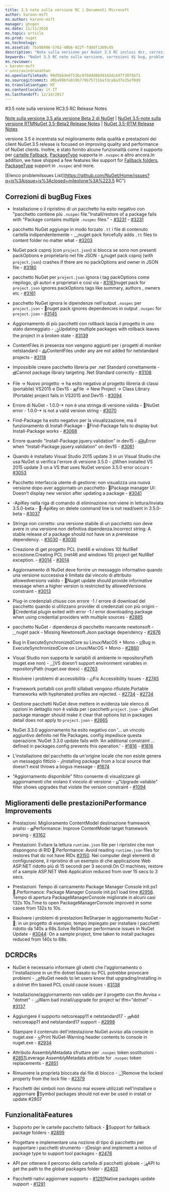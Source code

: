 ```yaml
---
title: 3.5 note sulla versione RC | Documenti Microsoft
author: karann-msft
ms.author: karann-msft
manager: ghogen
ms.date: 11/11/2016
ms.topic: article
ms.prod: nuget
ms.technology: 
ms.assetid: 75a9b496-5762-48b6-922f-fdddf1369c45
description: "Note sulla versione per NuGet 3.5 RC inclusi dcr, correzioni di bug, le funzionalità aggiunte e problemi noti."
keywords: "NuGet 3.5 RC note sulla versione, correzioni di bug, problemi noti, aggiunta di funzionalità, eseguire"
ms.reviewer:
- karann-msft
- unniravindranathan
ms.openlocfilehash: 09d566de6f53bc0f0ddd8049143dc647f3075671
ms.sourcegitcommit: d0ba99bfe019b779b75731bafdca8a37e35ef0d9
ms.translationtype: MT
ms.contentlocale: it-IT
ms.lasthandoff: 12/14/2017
---
```

#<a name="35-rc-release-notes"></a><span data-ttu-id="c60d5-104">3.5 note sulla versione RC</span><span class="sxs-lookup"><span data-stu-id="c60d5-104">3.5 RC Release Notes</span></span>

<span data-ttu-id="c60d5-105">[Note sulla versione 3.5 alla versione Beta 2 di NuGet](../release-notes/nuget-3.5-Beta2.md) | [NuGet 3.5-note sulla versione RTM](../release-notes/nuget-3.5-RTM.md)</span><span class="sxs-lookup"><span data-stu-id="c60d5-105">[NuGet 3.5-Beta2 Release Notes](../release-notes/nuget-3.5-Beta2.md) | [NuGet 3.5-RTM Release Notes](../release-notes/nuget-3.5-RTM.md)</span></span>

<span data-ttu-id="c60d5-106">versione 3.5 è incentrata sul miglioramento della qualità e prestazioni dei client NuGet.</span><span class="sxs-lookup"><span data-stu-id="c60d5-106">3.5 release is focused on improving quality and performance of NuGet clients.</span></span> <span data-ttu-id="c60d5-107">Inoltre, è stato fornito alcune funzionalità come il supporto per [cartelle Fallback](https://github.com/NuGet/Home/issues/2899), [PackageType](https://github.com/NuGet/Home/issues/2476) supporta in `.nuspec` e altro ancora.</span><span class="sxs-lookup"><span data-stu-id="c60d5-107">In addition, we have shipped a few features like support for [Fallback folders](https://github.com/NuGet/Home/issues/2899), [PackageType](https://github.com/NuGet/Home/issues/2476) support in `.nuspec` and more.</span></span>

[<span data-ttu-id="c60d5-108">Elenco problemi</span><span class="sxs-lookup"><span data-stu-id="c60d5-108">Issues List</span></span>](https://github.com/NuGet/Home/issues?q=is%3Aissue+is%3Aclosed+milestone%3A%223.5 RC")

## <a name="bug-fixes"></a><span data-ttu-id="c60d5-109">Correzioni di bug</span><span class="sxs-lookup"><span data-stu-id="c60d5-109">Bug Fixes</span></span>

* <span data-ttu-id="c60d5-110">Installazione o il ripristino di un pacchetto ha esito negativo con "pacchetto contiene più `.nuspec` file."</span><span class="sxs-lookup"><span data-stu-id="c60d5-110">Install/restore of a package fails with "Package contains multiple `.nuspec` files."</span></span><span data-ttu-id="c60d5-111"> - [#3231](https://github.com/NuGet/Home/issues/3231)</span><span class="sxs-lookup"><span data-stu-id="c60d5-111"> - [#3231](https://github.com/NuGet/Home/issues/3231)</span></span>

* <span data-ttu-id="c60d5-112">pacchetto NuGet aggiunge in modo forzato `.tt` i file di contenuto cartella indipendentemente - [&#3203;](https://github.com/NuGet/Home/issues/3203)</span><span class="sxs-lookup"><span data-stu-id="c60d5-112">nuget pack forcefully adds `.tt` files to content folder no matter what - [#3203](https://github.com/NuGet/Home/issues/3203)</span></span>

* <span data-ttu-id="c60d5-113">NuGet pack csproj (con `project.json`) si blocca se sono non presenti packOptions e proprietario nel file JSON - [&#3180;](https://github.com/NuGet/Home/issues/3180)</span><span class="sxs-lookup"><span data-stu-id="c60d5-113">nuget pack csproj (with `project.json`) crashes if there are no packOptions and owner in JSON file - [#3180](https://github.com/NuGet/Home/issues/3180)</span></span>

* <span data-ttu-id="c60d5-114">pacchetto NuGet per `project.json` ignora i tag packOptions come riepilogo, gli autori e proprietari e così via - [#3161](https://github.com/NuGet/Home/issues/3161)</span><span class="sxs-lookup"><span data-stu-id="c60d5-114">nuget pack for `project.json` ignores packOptions tags like summary, authors , owners etc - [#3161](https://github.com/NuGet/Home/issues/3161)</span></span>

* <span data-ttu-id="c60d5-115">pacchetto NuGet ignora le dipendenze nell'output `.nuspec` per `project.json`  -  [&#3145;](https://github.com/NuGet/Home/issues/3145)</span><span class="sxs-lookup"><span data-stu-id="c60d5-115">nuget pack ignores dependencies in output `.nuspec` for `project.json` - [#3145](https://github.com/NuGet/Home/issues/3145)</span></span>

* <span data-ttu-id="c60d5-116">Aggiornamento di più pacchetti con rollback lascia il progetto in uno stato danneggiato - [&#3139;](https://github.com/NuGet/Home/issues/3139)</span><span class="sxs-lookup"><span data-stu-id="c60d5-116">Updating multiple packages with rollback leaves the project in a broken state - [#3139](https://github.com/NuGet/Home/issues/3139)</span></span>

* <span data-ttu-id="c60d5-117">ContentFiles in presenza non vengono aggiunti per i progetti di moniker netstandard - [&#3118;](https://github.com/NuGet/Home/issues/3118)</span><span class="sxs-lookup"><span data-stu-id="c60d5-117">ContentFiles under any are not added for netstandard projects - [#3118](https://github.com/NuGet/Home/issues/3118)</span></span>

* <span data-ttu-id="c60d5-118">Impossibile creare pacchetto libreria per .net Standard correttamente - [&#3108;](https://github.com/NuGet/Home/issues/3108)</span><span class="sxs-lookup"><span data-stu-id="c60d5-118">Cannot package library targeting .Net Standard correctly - [#3108](https://github.com/NuGet/Home/issues/3108)</span></span>

* <span data-ttu-id="c60d5-119">File -> Nuovo progetto -> ha esito negativo al progetto libreria di classi (portabile) VS2015 e Dev15 - [&#3094;](https://github.com/NuGet/Home/issues/3094)</span><span class="sxs-lookup"><span data-stu-id="c60d5-119">File -> New Project -> Class Library (Portable) project fails in VS2015 and Dev15 - [#3094](https://github.com/NuGet/Home/issues/3094)</span></span>

* <span data-ttu-id="c60d5-120">Errore di NuGet - 1.0.0-* non è una stringa di versione valida - [&#3070;](https://github.com/NuGet/Home/issues/3070)</span><span class="sxs-lookup"><span data-stu-id="c60d5-120">NuGet error - 1.0.0-* is not a valid version string - [#3070](https://github.com/NuGet/Home/issues/3070)</span></span>

* <span data-ttu-id="c60d5-121">Find-Package ha esito negativo per la visualizzazione, ma il funzionamento di Install-Package - [&#3068;](https://github.com/NuGet/Home/issues/3068)</span><span class="sxs-lookup"><span data-stu-id="c60d5-121">Find-Package fails to display but Install-Package works - [#3068](https://github.com/NuGet/Home/issues/3068)</span></span>

* <span data-ttu-id="c60d5-122">Errore quando "Install-Package jquery.validation" in dev15 - [&#3061;](https://github.com/NuGet/Home/issues/3061)</span><span class="sxs-lookup"><span data-stu-id="c60d5-122">Error when "Install-Package jquery.validation" on dev15 - [#3061](https://github.com/NuGet/Home/issues/3061)</span></span>

* <span data-ttu-id="c60d5-123">Quando è installato Visual Studio 2015 update 3 in un Visual Studio che usa NuGet si verifica l'errore di versione 3.5.0 - [&#3053;](https://github.com/NuGet/Home/issues/3053)</span><span class="sxs-lookup"><span data-stu-id="c60d5-123">When installed VS 2015 update 3 on a VS that uses NuGet version 3.5.0 error occurs - [#3053](https://github.com/NuGet/Home/issues/3053)</span></span>

* <span data-ttu-id="c60d5-124">Pacchetto interfaccia utente di gestione: non visualizza una nuova versione dopo aver aggiornato un pacchetto- [&#3041;](https://github.com/NuGet/Home/issues/3041)</span><span class="sxs-lookup"><span data-stu-id="c60d5-124">Package manager UI: Doesn't display new version after updating a package - [#3041](https://github.com/NuGet/Home/issues/3041)</span></span>

* <span data-ttu-id="c60d5-125">-ApiKey nella riga di comando di eliminazione non viene in lettura/inviata 3.5.0-beta - [&#3037;](https://github.com/NuGet/Home/issues/3037)</span><span class="sxs-lookup"><span data-stu-id="c60d5-125">-ApiKey on delete command line is not read/sent in 3.5.0-beta - [#3037](https://github.com/NuGet/Home/issues/3037)</span></span>

* <span data-ttu-id="c60d5-126">Stringa non corretto: una versione stabile di un pacchetto non deve avere in una versione non definitiva dipendenza.</span><span class="sxs-lookup"><span data-stu-id="c60d5-126">Incorrect string: A stable release of a package should not have on a prerelease dependency.</span></span><span data-ttu-id="c60d5-127"> - [#3030](https://github.com/NuGet/Home/issues/3030)</span><span class="sxs-lookup"><span data-stu-id="c60d5-127"> - [#3030](https://github.com/NuGet/Home/issues/3030)</span></span>

* <span data-ttu-id="c60d5-128">Creazione di get progetto PCL (net46 e windows 10) NullRef eccezione.</span><span class="sxs-lookup"><span data-stu-id="c60d5-128">Creating PCL (net46 and windows 10) project get NullRef exception.</span></span><span data-ttu-id="c60d5-129"> - [#3014](https://github.com/NuGet/Home/issues/3014)</span><span class="sxs-lookup"><span data-stu-id="c60d5-129"> - [#3014](https://github.com/NuGet/Home/issues/3014)</span></span>

* <span data-ttu-id="c60d5-130">Aggiornamento di NuGet deve fornire un messaggio informativo quando una versione successiva è limitata dal vincolo di attributo allowedversions valido - [&#3013;](https://github.com/NuGet/Home/issues/3013)</span><span class="sxs-lookup"><span data-stu-id="c60d5-130">Nuget update should provide informative message when a higher version is restricted by allowedVersions constraint - [#3013](https://github.com/NuGet/Home/issues/3013)</span></span>

* <span data-ttu-id="c60d5-131">Plug-in credenziali chiuso con errore -1 / errore di download del pacchetto quando si utilizzano provider di credenziali con più origini - [&#2885;](https://github.com/NuGet/Home/issues/2885)</span><span class="sxs-lookup"><span data-stu-id="c60d5-131">Credential plugin exited with error -1 / error downloading package when using credential providers with multiple sources - [#2885](https://github.com/NuGet/Home/issues/2885)</span></span>

* <span data-ttu-id="c60d5-132">pacchetto NuGet - dipendenza di pacchetto mancante newtonsoft - [&#2876;](https://github.com/NuGet/Home/issues/2876)</span><span class="sxs-lookup"><span data-stu-id="c60d5-132">nuget pack - Missing Newtonsoft.Json package dependency - [#2876](https://github.com/NuGet/Home/issues/2876)</span></span>

* <span data-ttu-id="c60d5-133">Bug in ExecuteSynchronizedCore su Linux/MacOS + Mono - [&#2860;](https://github.com/NuGet/Home/issues/2860)</span><span class="sxs-lookup"><span data-stu-id="c60d5-133">Bug in ExecuteSynchronizedCore on Linux/MacOS + Mono - [#2860](https://github.com/NuGet/Home/issues/2860)</span></span>

* <span data-ttu-id="c60d5-134">Visual Studio non supporta le variabili di ambiente in repositoryPath (nuget.exe non) - [&#2763;](https://github.com/NuGet/Home/issues/2763)</span><span class="sxs-lookup"><span data-stu-id="c60d5-134">VS doesn't support environment variables in repositoryPath (nuget.exe does) - [#2763](https://github.com/NuGet/Home/issues/2763)</span></span>

* <span data-ttu-id="c60d5-135">Risolvere i problemi di accessibilità - [&#2745;](https://github.com/NuGet/Home/issues/2745)</span><span class="sxs-lookup"><span data-stu-id="c60d5-135">Fix Accessibility Issues - [#2745](https://github.com/NuGet/Home/issues/2745)</span></span>

* <span data-ttu-id="c60d5-136">Framework portabili con profili sillabati vengono rifiutate.</span><span class="sxs-lookup"><span data-stu-id="c60d5-136">Portable frameworks with hyphenated profiles are rejected.</span></span><span data-ttu-id="c60d5-137"> - [#2734](https://github.com/NuGet/Home/issues/2734)</span><span class="sxs-lookup"><span data-stu-id="c60d5-137"> - [#2734](https://github.com/NuGet/Home/issues/2734)</span></span>

* <span data-ttu-id="c60d5-138">Gestione pacchetti NuGet deve mettere in evidenza tale elenco di opzioni in dettaglio non è valida per i pacchetti `project.json`  -  [&#2665;](https://github.com/NuGet/Home/issues/2665)</span><span class="sxs-lookup"><span data-stu-id="c60d5-138">NuGet package manager should make it clear that options list in packages detail does not apply to `project.json` - [#2665](https://github.com/NuGet/Home/issues/2665)</span></span>

* <span data-ttu-id="c60d5-139">NuGet 3.3.0 aggiornamento ha esito negativo con '... un vincolo aggiuntivo definito nel file Packages. config impedisce questa operazione.'</span><span class="sxs-lookup"><span data-stu-id="c60d5-139">NuGet 3.3.0 update fails with 'An additional constraint ... defined in packages.config prevents this operation.'</span></span><span data-ttu-id="c60d5-140"> - [#1816](https://github.com/NuGet/Home/issues/1816)</span><span class="sxs-lookup"><span data-stu-id="c60d5-140"> - [#1816](https://github.com/NuGet/Home/issues/1816)</span></span>

* <span data-ttu-id="c60d5-141">L'installazione del pacchetto da un'origine locale che non esiste genera un messaggio fittizio - [&#1674;](https://github.com/NuGet/Home/issues/1674)</span><span class="sxs-lookup"><span data-stu-id="c60d5-141">Installing package from a local source that doesn't exist throws a bogus message - [#1674](https://github.com/NuGet/Home/issues/1674)</span></span>

* <span data-ttu-id="c60d5-142">"Aggiornamento disponibile" filtro consente di visualizzare gli aggiornamenti che violano il vincolo di versione - [&#1094;](https://github.com/NuGet/Home/issues/1094)</span><span class="sxs-lookup"><span data-stu-id="c60d5-142">"Upgrade vailable" filter shows upgrades that violate the version constraint - [#1094](https://github.com/NuGet/Home/issues/1094)</span></span>

## <a name="performance-improvements"></a><span data-ttu-id="c60d5-143">Miglioramenti delle prestazioni</span><span class="sxs-lookup"><span data-stu-id="c60d5-143">Performance Improvements</span></span>

* <span data-ttu-id="c60d5-144">Prestazioni: Miglioramento ContentModel destinazione framework analisi - [&#3162;](https://github.com/NuGet/Home/issues/3162)</span><span class="sxs-lookup"><span data-stu-id="c60d5-144">Performance: Improve ContentModel target framework parsing - [#3162](https://github.com/NuGet/Home/issues/3162)</span></span>

* <span data-ttu-id="c60d5-145">Prestazioni: Evitare la lettura `runtime.json` file per i ripristini che non dispongono di RID [&#3150;](https://github.com/NuGet/Home/issues/3150).</span><span class="sxs-lookup"><span data-stu-id="c60d5-145">Performance: Avoid reading `runtime.json` files for restores that do not have RIDs [#3150](https://github.com/NuGet/Home/issues/3150).</span></span> <span data-ttu-id="c60d5-146">Nei computer degli elementi di configurazione, il ripristino di un esempio di che applicazione Web ASP.NET ridotto più di 15 secondi per 3 secondi.</span><span class="sxs-lookup"><span data-stu-id="c60d5-146">On CI machines, restore of a sample ASP.NET Web Application reduced from over 15 secs to 3 secs.</span></span>

* <span data-ttu-id="c60d5-147">Prestazioni: Tempo di caricamento Package Manager Console init.ps1 [&#2956;](https://github.com/NuGet/Home/issues/2956).</span><span class="sxs-lookup"><span data-stu-id="c60d5-147">Performance: Package Manager Console init.ps1 load time [#2956](https://github.com/NuGet/Home/issues/2956).</span></span> <span data-ttu-id="c60d5-148">Tempo di apertura PackageManagerConsole migliorate in alcuni casi 132s 10s.</span><span class="sxs-lookup"><span data-stu-id="c60d5-148">Time to open PackageManagerConsole improved in some cases from 132s to 10s.</span></span>

* <span data-ttu-id="c60d5-149">Risolvere i problemi di prestazioni ReSharper in aggiornamento NuGet - [&#3044;](https://github.com/NuGet/Home/issues/3044): in un progetto di esempio, tempo impiegato per installare i pacchetti ridotto da 140s a 68s.</span><span class="sxs-lookup"><span data-stu-id="c60d5-149">Solve ReSharper performance issues in NuGet Update - [#3044](https://github.com/NuGet/Home/issues/3044): On a sample project, time taken to install packages reduced from 140s to 68s.</span></span>

## <a name="dcrs"></a><span data-ttu-id="c60d5-150">DCR</span><span class="sxs-lookup"><span data-stu-id="c60d5-150">DCRs</span></span>

* <span data-ttu-id="c60d5-151">NuGet è necessario informare gli utenti che l'aggiornamento o l'installazione in un tfm dotnet basato su PCL potrebbe provocare problemi - [&#3138;](https://github.com/NuGet/Home/issues/3138)</span><span class="sxs-lookup"><span data-stu-id="c60d5-151">NuGet needs to let users know that upgrading/installing in a dotnet tfm based PCL could cause issues - [#3138](https://github.com/NuGet/Home/issues/3138)</span></span>

* <span data-ttu-id="c60d5-152">Installazione/aggiornamento non valido per il progetto con tfm Avvisa = "dotnet" - [&#3137;](https://github.com/NuGet/Home/issues/3137)</span><span class="sxs-lookup"><span data-stu-id="c60d5-152">Warn bad install/upgrade for project w/ tfm="dotnet" - [#3137](https://github.com/NuGet/Home/issues/3137)</span></span>

* <span data-ttu-id="c60d5-153">Aggiungere il supporto netcoreapp11 e netstandard17 - [&#2998;](https://github.com/NuGet/Home/issues/2998)</span><span class="sxs-lookup"><span data-stu-id="c60d5-153">Add netcoreapp11 and netstandard17 support - [#2998](https://github.com/NuGet/Home/issues/2998)</span></span>

* <span data-ttu-id="c60d5-154">Stampare il contenuto dell'intestazione NuGet avviso alla console in nuget.exe - [&#2934;](https://github.com/NuGet/Home/issues/2934)</span><span class="sxs-lookup"><span data-stu-id="c60d5-154">Print NuGet-Warning header contents to console in nuget.exe - [#2934](https://github.com/NuGet/Home/issues/2934)</span></span>

* <span data-ttu-id="c60d5-155">Attributo AssemblyMetadata sfruttare per `.nuspec` token sostituzioni - [#2851](https://github.com/NuGet/Home/issues/2851)</span><span class="sxs-lookup"><span data-stu-id="c60d5-155">Leverage AssemblyMetadata attribute for `.nuspec` token replacements - [#2851](https://github.com/NuGet/Home/issues/2851)</span></span>

* <span data-ttu-id="c60d5-156">Rimuovere la proprietà bloccata dal file di blocco - [&#2379;](https://github.com/NuGet/Home/issues/2379)</span><span class="sxs-lookup"><span data-stu-id="c60d5-156">Remove the locked property from the lock file - [#2379](https://github.com/NuGet/Home/issues/2379)</span></span>

* <span data-ttu-id="c60d5-157">Pacchetti dei simboli non devono mai essere utilizzati nell'installare o aggiornare &#2807;</span><span class="sxs-lookup"><span data-stu-id="c60d5-157">Symbol packages should not ever be used in install or update #2807</span></span>

## <a name="features"></a><span data-ttu-id="c60d5-158">Funzionalità</span><span class="sxs-lookup"><span data-stu-id="c60d5-158">Features</span></span>

* <span data-ttu-id="c60d5-159">Supporto per le cartelle pacchetto fallback - [&#2899;](https://github.com/NuGet/Home/issues/2899)</span><span class="sxs-lookup"><span data-stu-id="c60d5-159">Support for fallback package folders - [#2899](https://github.com/NuGet/Home/issues/2899)</span></span>

* <span data-ttu-id="c60d5-160">Progettare e implementare una nozione di tipo di pacchetto per supportare i pacchetti strumento - [&#2476;](https://github.com/NuGet/Home/issues/2476)</span><span class="sxs-lookup"><span data-stu-id="c60d5-160">Design and implement a notion of package type to support tool packages - [#2476](https://github.com/NuGet/Home/issues/2476)</span></span>

* <span data-ttu-id="c60d5-161">API per ottenere il percorso della cartella di pacchetti globale - [&#2403;](https://github.com/NuGet/Home/issues/2403)</span><span class="sxs-lookup"><span data-stu-id="c60d5-161">API to get the path to the global packages folder - [#2403](https://github.com/NuGet/Home/issues/2403)</span></span>

* <span data-ttu-id="c60d5-162">Pacchetti nativi aggiornare supporto - [#1291](https://github.com/NuGet/Home/issues/1291)</span><span class="sxs-lookup"><span data-stu-id="c60d5-162">Native packages update support - [#1291](https://github.com/NuGet/Home/issues/1291)</span></span>
